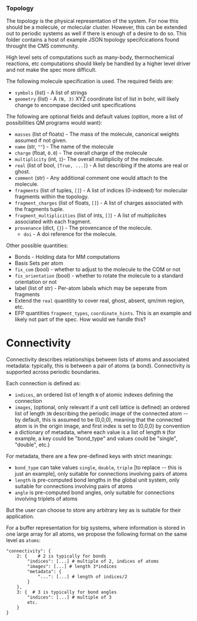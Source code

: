 ### Topology

The topology is the physical representation of the system. For now this should
be a molecule, or molecular cluster. However, this can be extended out to
periodic systems as well if there is enough of a desire to do so. This folder
contains a host of example JSON topology specifcications found throught the CMS community.

High level sets of computations such as many-body, thermochemical reactions, etc computations
should likely be handled by a higher level driver and not make the spec more difficult.

The following molecule specification is used. The required fields are:

  - `symbols` (list) - A list of strings 
  - `geometry` (list) - A `(N, 3)` XYZ coordinate list of list in bohr, will likely change to encompase decided unit specifications

The following are optional fields and default values (option, more a list of possibilities QM programs would want):

  - `masses` (list of floats) - The mass of the molecule, canonical weights assumed if not given.
  - `name` (str, `""`) - The name of the molecule
  - `charge` (float, `0.0`) - The overall charge of the molecule
  - `multiplicity` (int, `1`)- The overall mulitiplicity of the molecule.
  - `real` (list of bool, `[True, ...]`) - A list describing if the atoms are real or ghost.
  - `comment` (str) - Any additional comment one would attach to the molecule.
  - `fragments` (list of tuples, `[]`) - A list of indices (0-indexed) for molecular fragments within the topology.
  - `fragment_charges` (list of floats, `[]`) - A list of charges associated with the fragments tuple.
  - `fragment_multiplicities` (list of ints, `[]`) - A list of multiplicites associated with each fragment. 
  - `provenance` (dict, `{}`) - The provencance of the molecule.
    - `doi` - A doi reference for the molecule.

Other possible quantities:
  - Bonds - Holding data for MM computations
  - Basis Sets per atom 
  - `fix_com` (bool) - whether to adjust to the molecule to the COM or not
  - `fix_orientation` (bool) - whether to rotate the molecule to a standard orientation or not
  - label (list of str) - Per-atom labels which may be seperate from fragments
  - Extend the `real` quantitity to cover real, ghost, absent, qm/mm region, etc.
  - EFP quantities `fragment_types`, `coordinate_hints`. This is an example and likely not part of the spec. How would we handle this? 

# Connectivity

Connectivity describes relationships between lists of atoms and associated metadata: typically, this is between a pair of atoms (a bond). Connectivity is supported across periodic boundaries.

Each connection is defined as:

* `indices`, an ordered list of length `N` of atomic indexes defining the connection
* `images`, (optional, only relevant if a unit cell lattice is defined) an ordered list of length `3N` describing the periodic image of the connected atom -- by default, this is assumed to be (0,0,0), meaning that the connected atom is in the origin image, and first index is set to (0,0,0) by convention
* a dictionary of metadata, where each value is a list of length `N` (for example, a key could be "bond_type" and values could be "single", "double", etc.)

For metadata, there are a few pre-defined keys with strict meanings:

* `bond_type` can take values `single`, `double`, `triple` [to replace -- this is just an example], only suitable for connections involving pairs of atoms
* `length` is pre-computed bond lengths in the global unit system, only suitable for connections involving pairs of atoms
* `angle` is pre-computed bond angles, only suitable for connections involving triplets of atoms

But the user can choose to store any arbitrary key as is suitable for their application.

For a buffer representation for big systems, where information is stored in one large array for all atoms, we propose the following format on the same level as `atoms`:

```
"connectivity": {
	2: {	# 2 is typically for bonds
		"indices": [...] # multiple of 2, indices of atoms
		"images": [...] # length 3*indices
		"metadata": {
			"...": [...] # length of indices/2
		}
	},
	3: {  # 3 is typically for bond angles
		"indices": [...] # multiple of 3
		etc.
	}
}
```